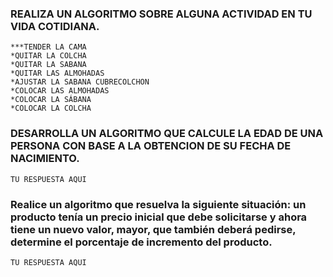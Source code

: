 ### REALIZA UN ALGORITMO SOBRE ALGUNA ACTIVIDAD EN TU VIDA COTIDIANA.

    ***TENDER LA CAMA
    *QUITAR LA COLCHA
    *QUITAR LA SABANA
    *QUITAR LAS ALMOHADAS
    *AJUSTAR LA SABANA CUBRECOLCHON
    *COLOCAR LAS ALMOHADAS
    *COLOCAR LA SÁBANA
    *COLOCAR LA COLCHA
    



### DESARROLLA UN ALGORITMO QUE CALCULE LA EDAD DE UNA PERSONA CON BASE A LA OBTENCION DE SU FECHA DE NACIMIENTO.

    TU RESPUESTA AQUI




###  Realice un algoritmo que resuelva la siguiente situación: un producto tenía un precio inicial que debe solicitarse y ahora tiene un nuevo valor, mayor, que también deberá pedirse, determine el porcentaje de incremento del producto. 

    TU RESPUESTA AQUI

